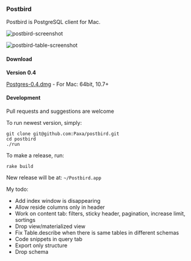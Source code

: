 ### Postbird

Postbird is PostgreSQL client for Mac.

![postbird-screenshot](https://cloud.githubusercontent.com/assets/26019/5886586/9fef006c-a3d9-11e4-8330-1651f5243536.png)

![postbird-table-screenshot](https://cloud.githubusercontent.com/assets/26019/6429388/19308eb8-c000-11e4-9848-6d2954f1d65e.png)


#### Download

**Version 0.4**

[Postgres-0.4.dmg](https://github.com/Paxa/postbird/releases/download/0.4.0/Postbird-0.4.dmg) - For Mac: 64bit, 10.7+


#### Development

Pull requests and suggestions are welcome

To run newest version, simply:

    git clone git@github.com:Paxa/postbird.git
    cd postbird
    ./run

To make a release, run:

    rake build

New release will be at: `~/Postbird.app`

My todo:

* Add index window is disappearing
* Allow reside columns only in header
* Work on content tab: filters, sticky header, pagination, increase limit, sortings
* Drop view/materialized view
* Fix Table.describe when there is same tables in different schemas
* Code snippets in query tab
* Export only structure
* Drop schema
